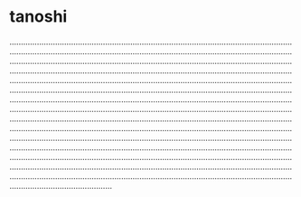 # tanoshi

.................................................................................................................................................................................................................................................................................................................................................................................................................................................................................................................................................................................................................................................................................................................................................................................................................................................................................................................................................................................................................................................................................................................................................................................................................................................................................................................................................................................................................................................................................................................................................................................................................................................................................................................................................................................................................................................................................................................................................................................
